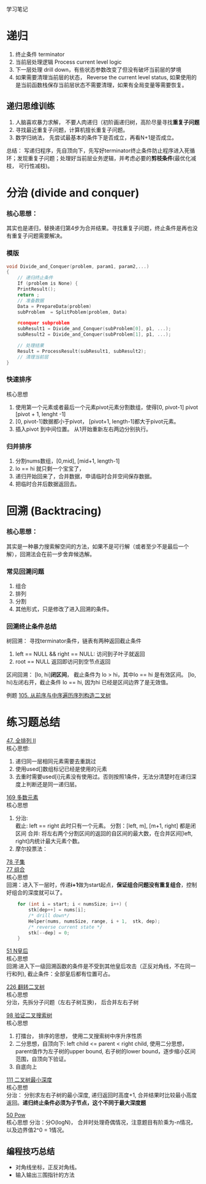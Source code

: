 学习笔记

# 递归 
 1. 终止条件 terminator 
 2. 当前层处理逻辑 Process current level logic
 3. 下一层处理 drill down，有些状态参数改变了但没有破坏当前层的梦境
 4. 如果需要清理当前层的状态， Reverse the current level status,  如果使用的是当前函数栈保存当前层状态不需要清理，如果有全局变量等需要恢复。
## 递归思维训练
 1. 人脑喜欢暴力求解， 不要人肉递归（初阶画递归树，高阶尽量寻找**重复子问题**
 2. 寻找最近重复子问题，计算机擅长重复子问题。 
 3. 数学归纳法， 先尝试最基本的条件下是否成立，再看N+1是否成立。

总结： 写递归程序，先自顶向下，先写好terminator终止条件防止程序进入死循环；发现重复子问题；处理好当前层业务逻辑，并考虑必要的**剪枝条件**(最优化减枝， 可行性减枝)。
# 分治 (divide and conquer)

### 核心思想： 
其实也是递归，替换递归第4步为合并结果。寻找重复子问题，终止条件是再也没有重复子问题需要解决。
### 模版
``` C
void Divide_and_Conquer(problem, param1, param2,...)
{
    // 递归终止条件
    If (problem is None) {
    PrintResult();
    return ;
    // 准备数据
    Data = PrepareData(problem)
    subProblem  = SplitPoblem(problem, Data)

    #conquer subproblem
    subResult1 = Divide_and_Conquer(subProblem[0], p1, ...);
    subResult2 = Divide_and_Conquer(subProblem[1], p1, ...);

    // 处理结果
    Result = ProcessResult(subResult1, subResult2);
    // 清理当前层
}
```
### 快速排序
核心思想  
1. 使用第一个元素或者最后一个元素pivot元素分割数组，使得[0, pivot-1]  pivot  [pivot + 1, lenght -1]
2. [0, pivot-1]数据都小于pivot， [pivot+1, length-1]都大于pivot元素。
3. 插入pivot 到中间位置。
从1开始重新左右两边分别执行。

### 归并排序
1. 分割nums数组，[0,mid], [mid+1, length-1]
2. lo == hi 就只剩一个宝宝了，
3. 递归开始回来了，合并数据，申请临时合并空间保存数据。
4. 把临时合并后数据返回去。


# 回溯 (Backtracing)
### 核心思想： 
其实是一种暴力搜索解空间的方法，如果不是可行解（或者至少不是最后一个解），回溯法会在前一步舍弃候选解。
### 常见回溯问题
1. 组合
2. 排列
3. 分割
4. 其他形式，只是修改了进入回溯的条件。
### 回溯终止条件总结
树回溯： 寻找terminator条件，链表有两种返回截止条件    
1. left == NULL && right == NULL:  访问到子叶子就返回
2. root == NULL 返回即访问到空节点返回  

区间回溯：
[lo, hi]**闭区间**， 截止条件为 lo > hi，其中lo == hi 是有效区间。
[lo, hi)左闭右开，截止条件 lo == hi, 因为hi 已经是区间边界了是无效值。

例题 [105. 从前序与中序遍历序列构造二叉树](https://leetcode-cn.com/problems/construct-binary-tree-from-preorder-and-inorder-traversal/) 

# 练习题总结
[47. 全排列 II](https://leetcode-cn.com/problems/permutations-ii/)  
核心思想:  
1. 递归同一层相同元素需要去重跳过  
2. 使用used[]数组标记已经是使用的元素
3. 去重时需要used[i]元素没有使用过。否则按照1条件，无法分清楚时在递归深度上判断还是同一递归层。  
   
[169 多数元素](https://leetcode-cn.com/problems/majority-element/)  
核心思想  
1. 分治:   
      截止: left == right 此时只有一个元素。 
      分割：[left, m], [m+1, right] 都是闭区间
      合并: 将左右两个分割区间的返回的自区间的最大数，在合并区间[left, right]内统计最大元素个数。
2. 摩尔投票法：  
 
[78 子集](https://leetcode-cn.com/problems/subsets/)  
[77 组合](https://leetcode-cn.com/problems/combinations/)  
核心思想  
回溯：进入下一层时，传递**i+1**做为start起点，**保证组合问题没有重复组合**，控制好组合的深度就可以了。
``` C
    for (int i = start; i < numsSize; i++) {
        stk[dep++] = nums[i];
        /* drill down*/
        Helper(nums, numsSize, range, i + 1,  stk, dep);
        /* reverse current state */
        stk[--dep] = 0;
    }
```
[51 N皇后](https://leetcode-cn.com/problems/n-queens/)  
核心思想  
回溯:进入下一级回溯函数的条件是不受到其他皇后攻击（正反对角线，不在同一行和列), 截止条件：全部皇后都有位置可占。

[226 翻转二叉树](https://leetcode-cn.com/problems/invert-binary-tree/)  
核心思想  
分治，先拆分子问题（左右子树互换)， 后合并左右子树 

[98 验证二叉搜索树](https://leetcode-cn.com/problems/validate-binary-search-tree/)  
核心思想
1. 打擂台， 排序的思想， 使用二叉搜索树中序升序性质
2. 二分思想，自顶向下: left child  <= parent < right child, 使用二分思想，parent值作为左子树的upper bound, 右子树的lower bound，逐步缩小区间范围，自顶向下验证。
3. 自底向上  

[111 二叉树最小深度](https://leetcode-cn.com/problems/minimum-depth-of-binary-tree/)  
核心思想  
分治： 分别求左右子树的最小深度, 递归返回时高度+1, 合并结果时比较最小高度返回。**递归终止条件必须为子节点，这个不同于最大深度题**

[50 Pow](https://leetcode-cn.com/problems/powx-n/)  
核心思想
分治：分O(logN)， 合并时处理奇偶情况，注意题目有阶乘为-n情况，以及边界值2^0 = 1情况。

## 编程技巧总结
- 对角线坐标，正反对角线。
- 输入输出三围指针的方法

